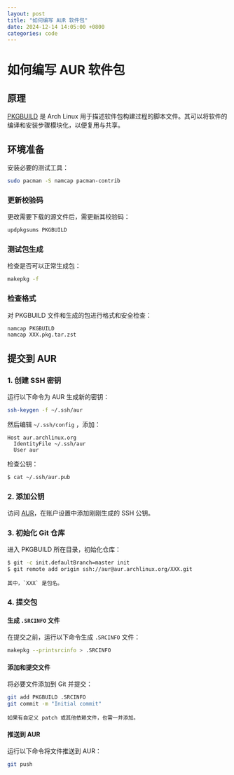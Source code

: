 ```yaml
---
layout: post
title: "如何编写 AUR 软件包"
date: 2024-12-14 14:05:00 +0800
categories: code
---
```


# 如何编写 AUR 软件包

## 原理

[PKGBUILD](https://wiki.archlinux.org/title/PKGBUILD) 是 Arch Linux 用于描述软件包构建过程的脚本文件。其可以将软件的编译和安装步骤模块化，以便复用与共享。

## 环境准备

安装必要的测试工具：

```bash
sudo pacman -S namcap pacman-contrib
```

### 更新校验码

更改需要下载的源文件后，需更新其校验码：

```bash
updpkgsums PKGBUILD
```

### 测试包生成

检查是否可以正常生成包：

```bash
makepkg -f
```

### 检查格式

对 PKGBUILD 文件和生成的包进行格式和安全检查：

```bash
namcap PKGBUILD
namcap XXX.pkg.tar.zst
```

## 提交到 AUR

### 1. 创建 SSH 密钥

运行以下命令为 AUR 生成新的密钥：

```bash
ssh-keygen -f ~/.ssh/aur
```

然后编辑 `~/.ssh/config` ，添加：

```
Host aur.archlinux.org
  IdentityFile ~/.ssh/aur
  User aur
```

检查公钥：

```bash
$ cat ~/.ssh/aur.pub
```

### 2. 添加公钥

访问 [AUR](https://aur.archlinux.org/)，在账户设置中添加刚刚生成的 SSH 公钥。

### 3. 初始化 Git 仓库

进入 PKGBUILD 所在目录，初始化仓库：

```bash
$ git -c init.defaultBranch=master init
$ git remote add origin ssh://aur@aur.archlinux.org/XXX.git
```

	其中，`XXX` 是包名。

### 4. 提交包

#### 生成 `.SRCINFO` 文件

在提交之前，运行以下命令生成 `.SRCINFO` 文件：

```bash
makepkg --printsrcinfo > .SRCINFO
```

#### 添加和提交文件

将必要文件添加到 Git 并提交：

```bash
git add PKGBUILD .SRCINFO
git commit -m "Initial commit"
```

	如果有自定义 patch 或其他依赖文件，也需一并添加。

#### 推送到 AUR

运行以下命令将文件推送到 AUR：

```bash
git push
```